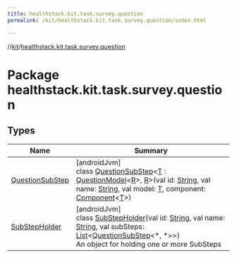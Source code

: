 ```yaml
---
title: healthstack.kit.task.survey.question
permalink: /kit/healthstack.kit.task.survey.question/index.html

---
```

//[kit](../../index.html)/[healthstack.kit.task.survey.question](index.html)



# Package healthstack.kit.task.survey.question



## Types


| Name | Summary |
|---|---|
| [QuestionSubStep](-question-sub-step/index.html) | [androidJvm]<br>class [QuestionSubStep](-question-sub-step/index.html)&lt;[T](-question-sub-step/index.html) : [QuestionModel](../healthstack.kit.task.survey.question.model/-question-model/index.html)&lt;[R](-question-sub-step/index.html)&gt;, [R](-question-sub-step/index.html)&gt;(val id: [String](https://kotlinlang.org/api/latest/jvm/stdlib/kotlin/-string/index.html), val name: [String](https://kotlinlang.org/api/latest/jvm/stdlib/kotlin/-string/index.html), val model: [T](-question-sub-step/index.html), component: [Component](../healthstack.kit.task.survey.question.component/-component/index.html)&lt;[T](-question-sub-step/index.html)&gt;) |
| [SubStepHolder](-sub-step-holder/index.html) | [androidJvm]<br>class [SubStepHolder](-sub-step-holder/index.html)(val id: [String](https://kotlinlang.org/api/latest/jvm/stdlib/kotlin/-string/index.html), val name: [String](https://kotlinlang.org/api/latest/jvm/stdlib/kotlin/-string/index.html), val subSteps: [List](https://kotlinlang.org/api/latest/jvm/stdlib/kotlin.collections/-list/index.html)&lt;[QuestionSubStep](-question-sub-step/index.html)&lt;*, *&gt;&gt;)<br>An object for holding one or more SubSteps |

